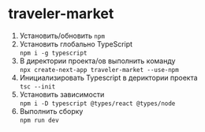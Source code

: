 # traveler-market

1. Установить/обновить `npm`
2. Установить глобально TypeScript <br>
`npm i -g typescript`
3. В директории проекта/ов выполнить команду <br>
`npx create-next-app traveler-market --use-npm`
4. Инициализировать Typescript в дериктории проекта<br>
`tsc --init`
5. Установить зависимости <br>
`npm i -D typescript @types/react @types/node`
6. Выполнить сборку <br>
`npm run dev`
